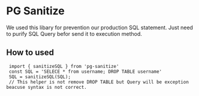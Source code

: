 # PG Sanitize

We used this libary for prevention our production SQL statement.
Just need to purify SQL Query befor send it to execution method.

## How to used

```Type Script
 import { sanitizeSQL } from 'pg-sanitize'
 const SQL = 'SELECE * from username; DROP TABLE username'
 SQL = sanitizeSQL(SQL);
 // This helper is not remove DROP TABLE but Query will be exception beacuse syntax is not correct.
```
